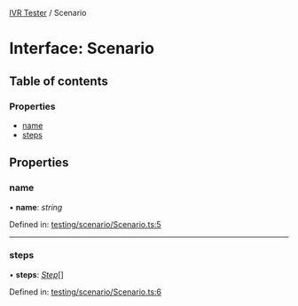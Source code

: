 [IVR Tester](../README.md) / Scenario

# Interface: Scenario

## Table of contents

### Properties

- [name](scenario.md#name)
- [steps](scenario.md#steps)

## Properties

### name

• **name**: *string*

Defined in: [testing/scenario/Scenario.ts:5](https://github.com/SketchingDev/ivr-tester/blob/75f8f29/packages/ivr-tester/src/testing/scenario/Scenario.ts#L5)

___

### steps

• **steps**: [*Step*](step.md)[]

Defined in: [testing/scenario/Scenario.ts:6](https://github.com/SketchingDev/ivr-tester/blob/75f8f29/packages/ivr-tester/src/testing/scenario/Scenario.ts#L6)
